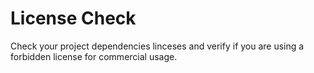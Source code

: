 # License Check

Check your project dependencies linceses and verify if you are using a forbidden license for commercial usage.
